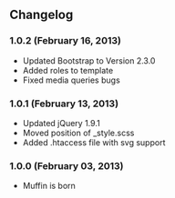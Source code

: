 Changelog
------------
### 1.0.2 (February 16, 2013)

* Updated Bootstrap to Version 2.3.0
* Added roles to template
* Fixed media queries bugs


### 1.0.1 (February 13, 2013)

* Updated jQuery 1.9.1
* Moved position of _style.scss
* Added .htaccess file with svg support


### 1.0.0 (February 03, 2013)

* Muffin is born
